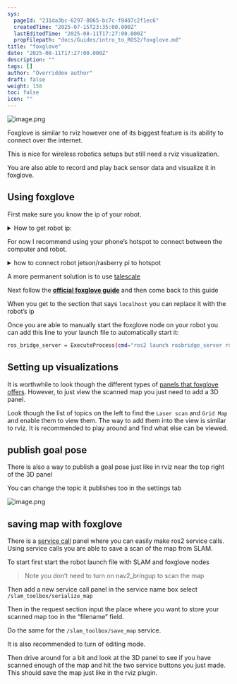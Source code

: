 ```yaml
---
sys:
  pageId: "231da3bc-6297-8065-bc7c-f8407c2f1ec6"
  createdTime: "2025-07-15T23:35:00.000Z"
  lastEditedTime: "2025-08-11T17:27:00.000Z"
  propFilepath: "docs/Guides/intro_to_ROS2/foxglove.md"
title: "foxglove"
date: "2025-08-11T17:27:00.000Z"
description: ""
tags: []
author: "Overridden author"
draft: false
weight: 158
toc: false
icon: ""
---
```


![image.png](https://prod-files-secure.s3.us-west-2.amazonaws.com/d518164a-d88e-44d1-a4ee-3adb3bd8bce0/5cf04f4f-d88c-493a-9d2b-daf9d7097800/image.png?X-Amz-Algorithm=AWS4-HMAC-SHA256&X-Amz-Content-Sha256=UNSIGNED-PAYLOAD&X-Amz-Credential=ASIAZI2LB466Q2SHWG4P%2F20250813%2Fus-west-2%2Fs3%2Faws4_request&X-Amz-Date=20250813T024304Z&X-Amz-Expires=3600&X-Amz-Security-Token=IQoJb3JpZ2luX2VjENr%2F%2F%2F%2F%2F%2F%2F%2F%2F%2FwEaCXVzLXdlc3QtMiJHMEUCIDgbdFr7WeVhTUTOkdtjWQP3%2BWmbZKezYmVRTBo1uZfqAiEApRer%2FML%2B1UGOoFcO5OFGqUe6b1lKgz%2FPCbtDEuy4mJAq%2FwMIIxAAGgw2Mzc0MjMxODM4MDUiDFA26IIK4l2avFmm7ircAyjaVKX4KobZsxAwirFF7jXoEiOBKtInvOAtGvohuI%2F3YUxQS7O4HbovQWdYuJDNhV%2FwlXZRSqv1ZTEb0o3GB4v%2Bo6Zh3RLDQIkAmkkd27um4iCO6RQDEPvrH%2Fb92GYiiU88jZQiIoSBk4y15i4mdvQYSv3laq7KnfNK7URC9DsdxWXBqElTOw74YEbIJIWm8Ut75xAM15ICaars3YMLASkTZ0uGHIRgHWH9EZ55DtWR104xbtb%2BSfcpY%2FuwMNoEqe51nLFIifl2Pnz%2BgRqK1FPjbHhEv2GuKAYqqz5logPvJMjRTH2ox1B%2FVvE9Vviq9h0zxVUk1EKNf6I41IA7kJPIoW887Pec47%2F0ZFmnDu9HXeAxhnl0YZ4RbPtEm%2BjHVUFOeViFwTfkO19C8fPSPNMwio2KC9gOhxYzgXtOzwOcPSSEsq3SK0VTNeF6qtxjjqcdd11xwPOZIXK0Gr%2FaozN%2BV%2F8kwWaWTaeVDqfJ6ehrK4xGUBTbj%2F0DqGv9eNm3cIfxFD1RO1uH66s6cB3b8Pq4QQtuly6RgDz71wzN6t46rdlNJu5Whggg8%2BdDZvt6ntDKjm2XUw3bFNTDyuiuSrVRQrcjyRotFqOloK211PSR%2Bj%2Bpo%2B%2BoYhGIAi%2BzMLTa78QGOqUBQTg4xlqPAK7R0O5lCRQ%2BPp4iTYSeKpHJytZ4tT%2B04Yz2Ve7OyrzoUJ7282Y5XBMP6WF82rWVHMlrPBc3tFaIjDK45c9BeCCQXo%2FCNRlZ0QXuneNySB4j6gVthjfHxhXKKIYF84omnu2k7X2fXQtbMT5J1Dw9XOOFegOaLETh0qFXS63aF6Eqs2K9KG2bLd2Kut4JztWH9PwhuGt%2FOaw7PYoiSBRU&X-Amz-Signature=dc85d29a1dcf98c0c77f8f2392bd76045be6dc623c9b9a2a8f51d2d760aeaee9&X-Amz-SignedHeaders=host&x-amz-checksum-mode=ENABLED&x-id=GetObject)

Foxglove is similar to rviz however one of its biggest feature is its ability to connect over the internet.

This is nice for wireless robotics setups but still need a rviz visualization.

You are also able to record and play back sensor data and visualize it in foxglove.

## Using foxglove

First make sure you know the ip of your robot.

<details>
      <summary>How to get robot ip:</summary>
      To find the robot’s ip run on the robot computer:
  </details>

For now I recommend using your phone’s hotspot to connect between the computer and robot.

<details>
      <summary>how to connect robot jetson/rasberry pi to hotspot</summary>
      TODO link ssh guide
  </details>

A more permanent solution is to use [talescale](https://tailscale.com/)

Next follow the [**official foxglove guide**](https://docs.foxglove.dev/docs/getting-started/frameworks/ros2) and then come back to this guide

When you get to the section that says `localhost` you can replace it with the robot’s ip

Once you are able to manually start the foxglove node on your robot you can add this line to your launch file to automatically start it:

```bash
ros_bridge_server = ExecuteProcess(cmd="ros2 launch rosbridge_server rosbridge_websocket_launch.xml".split(' '), output='screen')
```

## Setting up visualizations

It is worthwhile to look though the different types of [panels that foxglove offers](https://docs.foxglove.dev/docs/visualization/panels). However, to just view the scanned map you just need to add a 3D panel.

Look though the list of topics on the left to find the `Laser scan` and `Grid Map` and enable them to view them. The way to add them into the view is similar to rviz. It is recommended to play around and find what else can be viewed.

## publish goal pose

There is also a way to publish a goal pose just like in rviz near the top right of the 3D panel

You can change the topic it publishes too in the settings tab

![image.png](https://prod-files-secure.s3.us-west-2.amazonaws.com/d518164a-d88e-44d1-a4ee-3adb3bd8bce0/038d4769-0554-483f-9c8e-6b3ee837aeff/image.png?X-Amz-Algorithm=AWS4-HMAC-SHA256&X-Amz-Content-Sha256=UNSIGNED-PAYLOAD&X-Amz-Credential=ASIAZI2LB466Q2SHWG4P%2F20250813%2Fus-west-2%2Fs3%2Faws4_request&X-Amz-Date=20250813T024304Z&X-Amz-Expires=3600&X-Amz-Security-Token=IQoJb3JpZ2luX2VjENr%2F%2F%2F%2F%2F%2F%2F%2F%2F%2FwEaCXVzLXdlc3QtMiJHMEUCIDgbdFr7WeVhTUTOkdtjWQP3%2BWmbZKezYmVRTBo1uZfqAiEApRer%2FML%2B1UGOoFcO5OFGqUe6b1lKgz%2FPCbtDEuy4mJAq%2FwMIIxAAGgw2Mzc0MjMxODM4MDUiDFA26IIK4l2avFmm7ircAyjaVKX4KobZsxAwirFF7jXoEiOBKtInvOAtGvohuI%2F3YUxQS7O4HbovQWdYuJDNhV%2FwlXZRSqv1ZTEb0o3GB4v%2Bo6Zh3RLDQIkAmkkd27um4iCO6RQDEPvrH%2Fb92GYiiU88jZQiIoSBk4y15i4mdvQYSv3laq7KnfNK7URC9DsdxWXBqElTOw74YEbIJIWm8Ut75xAM15ICaars3YMLASkTZ0uGHIRgHWH9EZ55DtWR104xbtb%2BSfcpY%2FuwMNoEqe51nLFIifl2Pnz%2BgRqK1FPjbHhEv2GuKAYqqz5logPvJMjRTH2ox1B%2FVvE9Vviq9h0zxVUk1EKNf6I41IA7kJPIoW887Pec47%2F0ZFmnDu9HXeAxhnl0YZ4RbPtEm%2BjHVUFOeViFwTfkO19C8fPSPNMwio2KC9gOhxYzgXtOzwOcPSSEsq3SK0VTNeF6qtxjjqcdd11xwPOZIXK0Gr%2FaozN%2BV%2F8kwWaWTaeVDqfJ6ehrK4xGUBTbj%2F0DqGv9eNm3cIfxFD1RO1uH66s6cB3b8Pq4QQtuly6RgDz71wzN6t46rdlNJu5Whggg8%2BdDZvt6ntDKjm2XUw3bFNTDyuiuSrVRQrcjyRotFqOloK211PSR%2Bj%2Bpo%2B%2BoYhGIAi%2BzMLTa78QGOqUBQTg4xlqPAK7R0O5lCRQ%2BPp4iTYSeKpHJytZ4tT%2B04Yz2Ve7OyrzoUJ7282Y5XBMP6WF82rWVHMlrPBc3tFaIjDK45c9BeCCQXo%2FCNRlZ0QXuneNySB4j6gVthjfHxhXKKIYF84omnu2k7X2fXQtbMT5J1Dw9XOOFegOaLETh0qFXS63aF6Eqs2K9KG2bLd2Kut4JztWH9PwhuGt%2FOaw7PYoiSBRU&X-Amz-Signature=597f2e92438c1270c5bccc40d6796e82d1981ff99f822bb7cee9963d8bf1e63d&X-Amz-SignedHeaders=host&x-amz-checksum-mode=ENABLED&x-id=GetObject)

## saving map with foxglove

There is a [service call](https://docs.foxglove.dev/docs/visualization/panels/service-call) panel where you can easily make ros2 service calls. Using service calls you are able to save a scan of the map from SLAM.

To start first start the robot launch file with SLAM and foxglove nodes

> Note you don’t need to turn on nav2_bringup to scan the map

Then add a new service call panel in the service name box select `/slam_toolbox/serialize_map` 

Then in the request section input the place where you want to store your scanned map too in the “filename” field.

Do the same for the `/slam_toolbox/save_map` service.

It is also recommended to turn of editing mode.

Then drive around for a bit and look at the 3D panel to see if you have scanned enough of the map and hit the two service buttons you just made. This should save the map just like in the rviz plugin.
